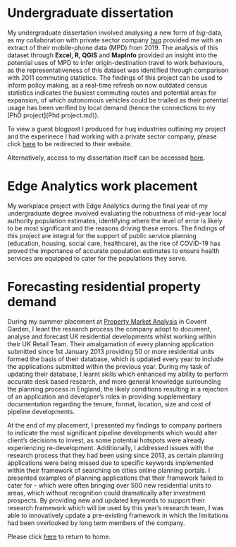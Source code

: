 # Undergraduate dissertation

My undergraduate dissertation involved analysing a new form of *big*-data, as my collaboration with private sector company [huq](https://huq.io/) provided me with an extract of their mobile-phone data (MPD) from 2019. The analysis of this dataset through **Excel, R, QGIS** and **MapInfo** provided an insight into the potential uses of MPD to infer origin-destination travel to work behaviours, as the representativeness of this dataset was identified through comparison with 2011 commuting statistics. The findings of this project can be used to inform policy making, as a real-time refresh on now outdated census statistics indicates the busiest commuting routes and potential areas for expansion, of which autonomous vehicles could be trialled as their potential usage has been verified by local demand (hence the connections to my [PhD project](Phd project.md)).

To view a guest blogpost I produced for huq industries outlining my project and the experinece I had working with a private sector company, please click [here](https://huq.io/opinion/a-real-time-refresh-on-2011-census-stats-using-huqs-geo-data/) to be redirected to their website.

Alternatively, access to my dissertation itself can be accessed [here](201097431_DISSERTATION2.pdf).


# Edge Analytics work placement 

My workplace project with Edge Analytics during the final year of my undergraduate degree involved evaluating the robustness of mid-year local authority population estimates, identifying where the level of error is likely to be most significant and the reasons driving these errors. The findings of this project are integral for the support of public service planning (education, housing, social care, healthcare), as the rise of COVID-19 has proved the importance of accurate population estimates to ensure health services are equipped to cater for the populations they serve.


# Forecasting residential property demand

During my summer placement at [Property Market Analysis](https://www.pma.co.uk/home/) in Covent Garden, I leant the research process the company adopt to document, analyse and forecast UK residential developments whilst working within their UK Retail Team. Their amalgamation of every planning application submitted since 1st January 2013 providing 50 or more residential units formed the basis of their database, which is updated every year to include the applications submitted within the previous year. During my task of updating their database, I learnt skills which enhanced my ability to perform accurate desk based research, and more general knowledge surrounding the planning process in England, the likely conditions resulting in a rejection of an application and developer’s roles in providing supplementary documentation regarding the tenure, format, location, size and cost of pipeline developments.

At the end of my placement, I presented my findings to company partners to indicate the most significant pipeline developments which would alter client’s decisions to invest, as some potential hotspots were already experiencing re-development. Additionally, I addressed issues with the research process that they had been using since 2013, as certain planning applications were being missed due to specific keywords implemented within their framework of searching on cities online planning portals. I presented examples of planning applications that their framework failed to cater for – which were often bringing over 500 new residential units to areas, which without recognition could dramatically alter investment prospects. By providing new and updated keywords to support their research framework which will be used by this year’s research team, I was able to innovatively update a pre-existing framework in which the limitations had been overlooked by long term members of the company.


Please click [here](index.md) to return to home.
